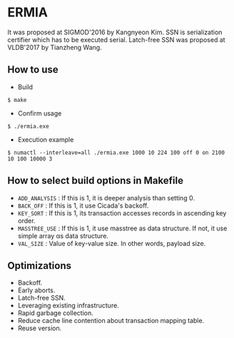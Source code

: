 # ERMIA
It was proposed at SIGMOD'2016 by Kangnyeon Kim.
SSN is serialization certifier which has to be executed serial.
Latch-free SSN was proposed at VLDB'2017 by Tianzheng Wang.

## How to use
- Build 
```
$ make
```
- Confirm usage 
```
$ ./ermia.exe
```
- Execution example 
```
$ numactl --interleave=all ./ermia.exe 1000 10 224 100 off 0 on 2100 10 100 10000 3
```

## How to select build options in Makefile
- `ADD_ANALYSIS` : If this is 1, it is deeper analysis than setting 0.
- `BACK_OFF` : If this is 1, it use Cicada's backoff.
- `KEY_SORT` : If this is 1, its transaction accesses records in ascending key order.
- `MASSTREE_USE` : If this is 1, it use masstree as data structure. If not, it use simple array αs data structure.
- `VAL_SIZE` : Value of key-value size. In other words, payload size.

## Optimizations
- Backoff.
- Early aborts.
- Latch-free SSN.
- Leveraging existing infrastructure.
- Rapid garbage collection.
- Reduce cache line contention about transaction mapping table.
- Reuse version.
